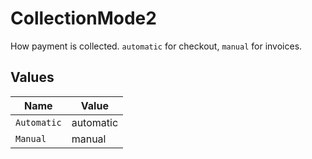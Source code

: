 # CollectionMode2

How payment is collected. `automatic` for checkout, `manual` for invoices.


## Values

| Name        | Value       |
| ----------- | ----------- |
| `Automatic` | automatic   |
| `Manual`    | manual      |